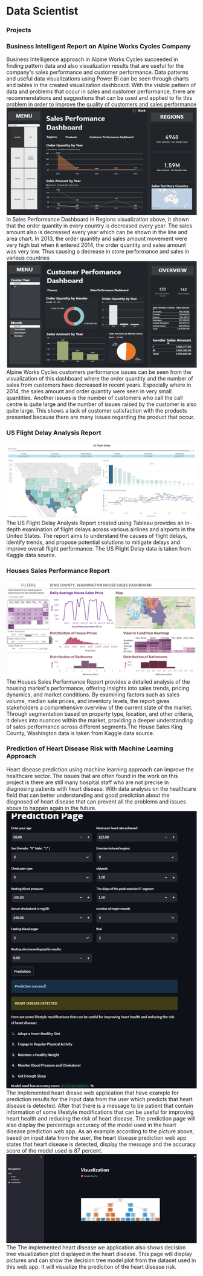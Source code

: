 # Data Scientist

### Projects
### Business Intelligent Report on Alpine Works Cycles Company 
Business Intelligence approach in Alpine Works Cycles succeeded in finding pattern data and also visualization results that are useful for the company's sales performance and customer performance. Data patterns and useful data visualizations using Power BI can be seen through charts and tables in the created visualization dashboard. With the visible pattern of data and problems that occur in sales and customer performance, there are recommendations and suggestions that can be used and applied to fix this problem in order to improve the quality of customers and sales performance
![Project](/Assets/Picture5.png)
In Sales Performance Dashboard in Regions visualization above, it shown that the order quantity in every country is decreased every year. The sales amount also is decreased every year which can be shown in the line and area chart. In 2013, the order quantity and sales amount movement were very high but when it entered 2014, the order quantity and sales amount was very low. Thus causing a decrease in store performance and sales in various countries
![Project](/Assets/Picture8.png)
Alpine Works Cycles customers performance issues can be seen from the visualization of this dashboard where the order quantity and the number of sales from customers have decreased in recent years. Especially where in 2014, the sales amount and order quantity were seen in very small quantities. Another issues is the number of customers who call the call centre is quite large and the number of issues raised by the customer is also quite large. This shows a lack of customer satisfaction with the products presented because there are many issues regarding the product that occur. 

### US Flight Delay Analysis Report
![Project](/Assets/Captu1re.PNG)
The US Flight Delay Analysis Report created using Tableau provides an in-depth examination of flight delays across various airlines and airports in the United States. The report aims to understand the causes of flight delays, identify trends, and propose potential solutions to mitigate delays and improve overall flight performance. The US Flight Delay data is taken from Kaggle data source.

### Houses Sales Performance Report

![Project](/Assets/Capture.PNG)
The Houses Sales Performance Report provides a detailed analysis of the housing market's performance, offering insights into sales trends, pricing dynamics, and market conditions. By examining factors such as sales volume, median sale prices, and inventory levels, the report gives stakeholders a comprehensive overview of the current state of the market. Through segmentation based on property type, location, and other criteria, it delves into nuances within the market, providing a deeper understanding of sales performance across different segments.The House Sales King County, Washington data is taken from Kaggle data source.

### Prediction of Heart Disease Risk with Machine Learning Approach
Heart disease prediction using machine learning approach can improve the healthcare sector. The issues that are often found in the work on this project is there are still many hospital staff who are not precise in diagnosing patients with heart disease. With data analysis on the healthcare field that can better understanding and good prediction about the diagnosed of heart disease that can prevent all the problems and issues above to happen again in the future.
![Project](/Assets/Picture2.png)
The implemented heart diease web application that have example for prediction results for the input data from the user which predicts that heart disease is detected. After that there is a message to be patient that contain information of some lifestyle modifications that can be useful for improving heart health and reducing the risk of heart disease. The prediction page will also display the percentage accuracy of the model used in the heart disease prediction web app. As an example according to the picture above, based on input data from the user, the heart disease prediction web app states that heart disease is detected, display the message and the accuracy score of the model used is 87 percent.
![Project](/Assets/Picture3.png)
The The implemented heart disease we application also shows decision tree visualization plot displayed in the heart disease. This page will display pictures and can show the decision tree model plot from the dataset used in this web app. It will visualize the prediciton of the heart disease risk.
